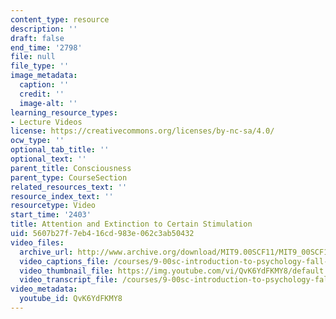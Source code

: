```yaml
---
content_type: resource
description: ''
draft: false
end_time: '2798'
file: null
file_type: ''
image_metadata:
  caption: ''
  credit: ''
  image-alt: ''
learning_resource_types:
- Lecture Videos
license: https://creativecommons.org/licenses/by-nc-sa/4.0/
ocw_type: ''
optional_tab_title: ''
optional_text: ''
parent_title: Consciousness
parent_type: CourseSection
related_resources_text: ''
resource_index_text: ''
resourcetype: Video
start_time: '2403'
title: Attention and Extinction to Certain Stimulation
uid: 5607b27f-7eb4-16cd-983e-062c3ab50432
video_files:
  archive_url: http://www.archive.org/download/MIT9.00SCF11/MIT9_00SCF11_lec08_300k.mp4
  video_captions_file: /courses/9-00sc-introduction-to-psychology-fall-2011/887de23eefae536b95c93423205ba1b7_QvK6YdFKMY8.vtt
  video_thumbnail_file: https://img.youtube.com/vi/QvK6YdFKMY8/default.jpg
  video_transcript_file: /courses/9-00sc-introduction-to-psychology-fall-2011/9e47aef9b886932fadaa13a0487d8b4c_QvK6YdFKMY8.pdf
video_metadata:
  youtube_id: QvK6YdFKMY8
---
```


